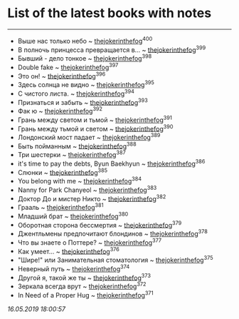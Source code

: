# List of the latest books with notes
---

* Выше нас только небо ~ [thejokerinthefog](users/317/317244423-vkontakte)<sup>400</sup>
* В полночь принцесса превращается в... ~ [thejokerinthefog](users/317/317244423-vkontakte)<sup>399</sup>
* Бывший - дело тонкое ~ [thejokerinthefog](users/317/317244423-vkontakte)<sup>398</sup>
* Double fake ~ [thejokerinthefog](users/317/317244423-vkontakte)<sup>397</sup>
* Это он! ~ [thejokerinthefog](users/317/317244423-vkontakte)<sup>396</sup>
* Здесь солнца не видно ~ [thejokerinthefog](users/317/317244423-vkontakte)<sup>395</sup>
* С чистого листа. ~ [thejokerinthefog](users/317/317244423-vkontakte)<sup>394</sup>
* Признаться и забыть ~ [thejokerinthefog](users/317/317244423-vkontakte)<sup>393</sup>
* Фак ю ~ [thejokerinthefog](users/317/317244423-vkontakte)<sup>392</sup>
* Грань между светом и тьмой ~ [thejokerinthefog](users/317/317244423-vkontakte)<sup>391</sup>
* Грань между тьмой и светом ~ [thejokerinthefog](users/317/317244423-vkontakte)<sup>390</sup>
* Лондонский мост падает ~ [thejokerinthefog](users/317/317244423-vkontakte)<sup>389</sup>
* Быть пойманным ~ [thejokerinthefog](users/317/317244423-vkontakte)<sup>388</sup>
* Три шестерки ~ [thejokerinthefog](users/317/317244423-vkontakte)<sup>387</sup>
* it's time to pay the debts, Byun Baekhyun ~ [thejokerinthefog](users/317/317244423-vkontakte)<sup>386</sup>
* Слюнки ~ [thejokerinthefog](users/317/317244423-vkontakte)<sup>385</sup>
* You belong with me ~ [thejokerinthefog](users/317/317244423-vkontakte)<sup>384</sup>
* Nanny for Park Chanyeol ~ [thejokerinthefog](users/317/317244423-vkontakte)<sup>383</sup>
* Доктор До и мистер Никто ~ [thejokerinthefog](users/317/317244423-vkontakte)<sup>382</sup>
* Грааль ~ [thejokerinthefog](users/317/317244423-vkontakte)<sup>381</sup>
* Младший брат ~ [thejokerinthefog](users/317/317244423-vkontakte)<sup>380</sup>
* Оборотная сторона бессмертия ~ [thejokerinthefog](users/317/317244423-vkontakte)<sup>379</sup>
* Джентльмены предпочитают блондинов ~ [thejokerinthefog](users/317/317244423-vkontakte)<sup>378</sup>
* Что вы знаете о Поттере? ~ [thejokerinthefog](users/317/317244423-vkontakte)<sup>377</sup>
* Как умеет... ~ [thejokerinthefog](users/317/317244423-vkontakte)<sup>376</sup>
* "Шире!" или Занимательная стоматология ~ [thejokerinthefog](users/317/317244423-vkontakte)<sup>375</sup>
* Неверный путь ~ [thejokerinthefog](users/317/317244423-vkontakte)<sup>374</sup>
* Другой я, такой же ты ~ [thejokerinthefog](users/317/317244423-vkontakte)<sup>373</sup>
* Зеркала всегда врут ~ [thejokerinthefog](users/317/317244423-vkontakte)<sup>372</sup>
* In Need of a Proper Hug ~ [thejokerinthefog](users/317/317244423-vkontakte)<sup>371</sup>


_16.05.2019 18:00:57_
